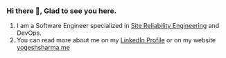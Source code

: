 ### Hi there 👋, Glad to see you here.

<!--
**yks0000/yks0000** is a ✨ _special_ ✨ repository because its `README.md` (this file) appears on your GitHub profile.

Here are some ideas to get you started:

- 🔭 I’m currently working on ...
- 🌱 I’m currently learning ...
- 👯 I’m looking to collaborate on ...
- 🤔 I’m looking for help with ...
- 💬 Ask me about ...
- 📫 How to reach me: ...
- 😄 Pronouns: ...
- ⚡ Fun fact: ...
-->

1. I am a Software Engineer specialized in [Site Reliability Engineering](https://en.wikipedia.org/wiki/Site_reliability_engineering) and DevOps.
2. You can read more about me on my [LinkedIn Profile](https://linkedin.yogeshsharma.me) or on my website [yogeshsharma.me](https://yogeshsharma.me)
